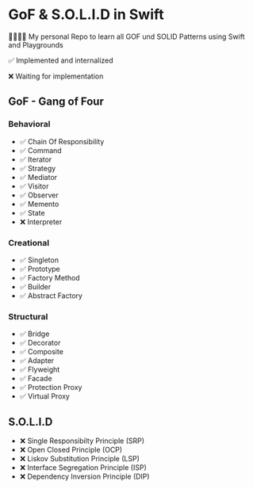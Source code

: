 # GoF & S.O.L.I.D in Swift
👨‍👩‍👧‍👦 My personal Repo to learn all GOF und SOLID Patterns using Swift and Playgrounds

✅ Implemented and internalized

❌ Waiting for implementation

## GoF - Gang of Four

### Behavioral

* ✅ Chain Of Responsibility 
* ✅ Command
* ✅ Iterator
* ✅ Strategy
* ✅ Mediator
* ✅ Visitor
* ✅ Observer
* ✅ Memento
* ✅ State
* ❌ Interpreter

### Creational

* ✅ Singleton
* ✅ Prototype
* ✅ Factory Method
* ✅ Builder 
* ✅ Abstract Factory


### Structural

* ✅ Bridge
* ✅ Decorator
* ✅ Composite
* ✅ Adapter
* ✅ Flyweight
* ✅ Facade
* ✅ Protection Proxy
* ✅ Virtual Proxy

## S.O.L.I.D

*  ❌ Single Responsibilty Principle  (SRP)
*  ❌ Open Closed Principle (OCP)
*  ❌ Liskov Substitution Principle (LSP)
*  ❌ Interface Segregation Principle (ISP)
*  ❌ Dependency Inversion Principle (DIP)
